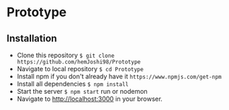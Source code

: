 # Prototype

## Installation

- Clone this repository
  `$ git clone https://github.com/hemJoshi98/Prototype`
- Navigate to local repository
  `$ cd Prototype`
- Install npm if you don't already have it
  `https://www.npmjs.com/get-npm`
- Install all dependencies
  `$ npm install`
- Start the server
  `$ npm start` run or nodemon
- Navigate to [http://localhost:3000](http://localhost:3000) in your browser.
